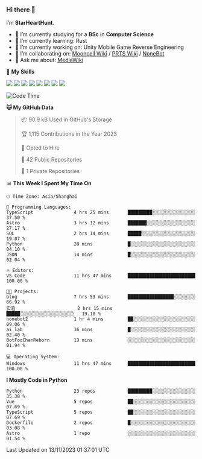 ### Hi there 👋

I’m **StarHeartHunt**.

- 🏫 I’m currently studying for a **BSc** in **Computer Science**
- 🌱 I’m currently learning: Rust
- 🔭 I’m currently working on: Unity Mobile Game Reverse Engineering
- 👯 I’m collaborating on: [Mooncell Wiki](https://fgo.wiki/) / [PRTS Wiki](http://prts.wiki/) / [NoneBot](https://github.com/nonebot)
- 💬 Ask me about: [MediaWiki](https://www.mediawiki.org)

🌟 **My Skills**

![](https://img.shields.io/badge/-Python-3e74a2?style=flat-square&logo=Python&logoColor=fff)
![](https://img.shields.io/badge/-Node.js-339933?style=flat-square&logo=node.js&logoColor=fff)
![](https://img.shields.io/badge/-Vue-4fc08d?style=flat-square&logo=vue.js&logoColor=fff)
![](https://img.shields.io/badge/-React-2d98ce?style=flat-square&logo=React&logoColor=fff)
![](https://img.shields.io/badge/-TypeScript-3178C6?style=flat-square&logo=TypeScript&logoColor=fff)
![](https://img.shields.io/badge/-Docker-2496ED?style=flat-square&logo=Docker&logoColor=fff)
![](https://img.shields.io/badge/-Linux-000000?style=flat-square&logo=Linux&logoColor=fff)
![](https://img.shields.io/badge/-Dotnet-512bd4?style=flat-square&logo=.net&logoColor=fff)

<!--START_SECTION:waka-->
![Code Time](http://img.shields.io/badge/Code%20Time-731%20hrs%2041%20mins-blue)

**🐱 My GitHub Data** 

> 📦 90.9 kB Used in GitHub's Storage 
 > 
> 🏆 1,115 Contributions in the Year 2023
 > 
> 💼 Opted to Hire
 > 
> 📜 42 Public Repositories 
 > 
> 🔑 1 Private Repositories 
 > 
📊 **This Week I Spent My Time On** 

```text
🕑︎ Time Zone: Asia/Shanghai

💬 Programming Languages: 
TypeScript               4 hrs 25 mins       █████████░░░░░░░░░░░░░░░░   37.50 % 
Astro                    3 hrs 12 mins       ███████░░░░░░░░░░░░░░░░░░   27.17 % 
SQL                      2 hrs 14 mins       █████░░░░░░░░░░░░░░░░░░░░   19.07 % 
Python                   28 mins             █░░░░░░░░░░░░░░░░░░░░░░░░   04.10 % 
JSON                     14 mins             █░░░░░░░░░░░░░░░░░░░░░░░░   02.04 % 

🔥 Editors: 
VS Code                  11 hrs 47 mins      █████████████████████████   100.00 % 

🐱‍💻 Projects: 
blog                     7 hrs 53 mins       █████████████████░░░░░░░░   66.92 % 
实验                       2 hrs 15 mins       █████░░░░░░░░░░░░░░░░░░░░   19.10 % 
nonebot2                 1 hr 4 mins         ██░░░░░░░░░░░░░░░░░░░░░░░   09.06 % 
ai_lab                   16 mins             █░░░░░░░░░░░░░░░░░░░░░░░░   02.40 % 
BotFooChanReborn         13 mins             ░░░░░░░░░░░░░░░░░░░░░░░░░   01.94 % 

💻 Operating System: 
Windows                  11 hrs 47 mins      █████████████████████████   100.00 % 
```

**I Mostly Code in Python** 

```text
Python                   23 repos            █████████░░░░░░░░░░░░░░░░   35.38 % 
Vue                      5 repos             ██░░░░░░░░░░░░░░░░░░░░░░░   07.69 % 
TypeScript               5 repos             ██░░░░░░░░░░░░░░░░░░░░░░░   07.69 % 
Dockerfile               2 repos             █░░░░░░░░░░░░░░░░░░░░░░░░   03.08 % 
Astro                    1 repo              ░░░░░░░░░░░░░░░░░░░░░░░░░   01.54 % 
```




 Last Updated on 13/11/2023 01:37:01 UTC
<!--END_SECTION:waka-->
